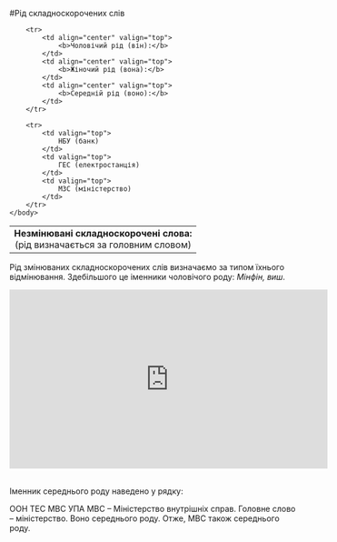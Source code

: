 #Рiд складноскорочених слiв


<table style="width: 80%;" align="center">
    <body>
        <tr>
            <td align="center" colspan="3" valign="top">
                <b>Незмінювані складноскорочені слова:</b><br>(рід визначається за головним словом)
            </td>
        </tr>

        <tr>
            <td align="center" valign="top">
                <b>Чоловічий рід (він):</b>
            </td>
            <td align="center" valign="top">
                <b>Жіночий рід (вона):</b>
            </td>
            <td align="center" valign="top">
                <b>Середній рід (воно):</b>
            </td>
        </tr>

        <tr>
            <td valign="top">
                НБУ (банк)
            </td>
            <td valign="top">
                ГЕС (електростанція)
            </td>
            <td valign="top">
                МЗС (міністерство)
            </td>
        </tr>
    </body>
</table>


Рiд змiнюваних складноскорочених слiв визначаємо за типом їхнього вiдмiнювання. Здебiльшого це iменники чоловiчого роду: <i>Мiнфiн, виш</i>.

<div class="fluidMedia">
<iframe align="center" width="560" height="315" src="https://www.youtube.com/embed/0PCLZCu72n0" frameborder="0" allowfullscreen></iframe>
</div>
<div class="popup">
</div>


<br>
<quiz correctLabel="correct" incorrectLabel="incorrect" checkLabel="check">
    <question text="">
       <p>Іменник середнього роду наведено у рядку:
</p>
        <answer>ООН</answer>
        <answer>ТЕС</answer>
        <answer correct>МВС</answer>
        <answer>УПА</answer>
        <explanation>
    МВС – Міністерство внутрішніх справ. Головне слово – міністерство. Воно середнього роду. Отже, МВС також середнього роду.
        <explanation>
    </question>
</quiz>

